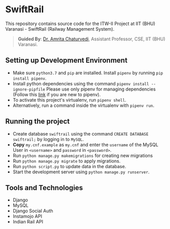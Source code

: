 # SwiftRail

This repository contains source code for the ITW-II Project at IIT (BHU) Varanasi - SwiftRail (Railway Management System).
> **Guided By**: [Dr. Amrita Chaturvedi](https://iitbhu.ac.in/dept/cse/people/amritacse), Assistant Professor, CSE, IIT (BHU) Varanasi.


## Setting up Development Environment

 - Make sure `python3.7` and `pip` are installed. Install `pipenv` by running `pip install pipenv`.
 - Install python dependencies using the command `pipenv install --ignore-pipfile` Please use only pipenv for managing dependencies (Follow this [link](https://realpython.com/pipenv-guide/) if you are new to pipenv).
 - To activate this project's virtualenv, run `pipenv shell`.
 - Alternatively, run a command inside the virtualenv with `pipenv run`.

## Running the project

 - Create database `swiftrail` using the command `CREATE DATABASE swiftrail;` by logging in to `MySQL`.
 - <b>Copy</b> `my.cnf.example` as `my.cnf` and enter the `username` of the MySQL User in `<username>` and `password` in `<password>`.
 - Run `python manage.py makemigrations` for creating new migrations
 - Run `python manage.py migrate` to apply migrations.
 - Run `python script.py` to update data in the database.
 - Start the development server using `python manage.py runserver`.

## Tools and Technologies

 - Django
 - MySQL
 - Django Social Auth
 - Instamojo API
 - Indian Rail API
